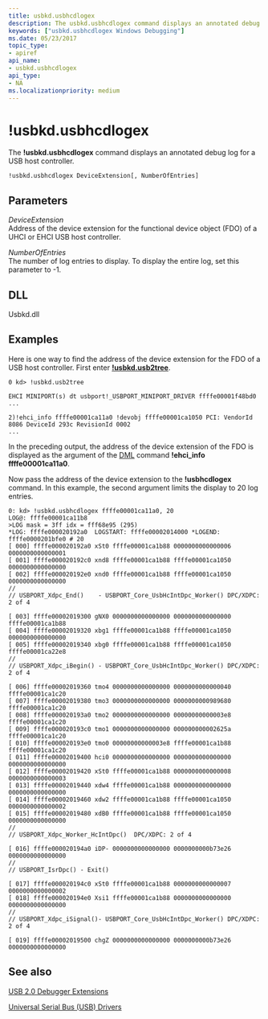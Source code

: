 ```yaml
---
title: usbkd.usbhcdlogex
description: The usbkd.usbhcdlogex command displays an annotated debug log for a USB host controller.
keywords: ["usbkd.usbhcdlogex Windows Debugging"]
ms.date: 05/23/2017
topic_type:
- apiref
api_name:
- usbkd.usbhcdlogex
api_type:
- NA
ms.localizationpriority: medium
---
```


# !usbkd.usbhcdlogex


The **!usbkd.usbhcdlogex** command displays an annotated debug log for a USB host controller.

```dbgcmd
!usbkd.usbhcdlogex DeviceExtension[, NumberOfEntries]
```

## <span id="ddk__devobj_dbg"></span><span id="DDK__DEVOBJ_DBG"></span>Parameters


<span id="_______DeviceExtension______"></span><span id="_______deviceextension______"></span><span id="_______DEVICEEXTENSION______"></span> *DeviceExtension*   
Address of the device extension for the functional device object (FDO) of a UHCI or EHCI USB host controller.

<span id="_______NumberOfEntries______"></span><span id="_______numberofentries______"></span><span id="_______NUMBEROFENTRIES______"></span> *NumberOfEntries*   
The number of log entries to display. To display the entire log, set this parameter to -1.

## <span id="DLL"></span><span id="dll"></span>DLL


Usbkd.dll

## Examples

Here is one way to find the address of the device extension for the FDO of a USB host controller. First enter [**!usbkd.usb2tree**](-usbkd-usb2tree.md).

```dbgcmd
0 kd> !usbkd.usb2tree

EHCI MINIPORT(s) dt usbport!_USBPORT_MINIPORT_DRIVER ffffe00001f48bd0
...

2)!ehci_info ffffe00001ca11a0 !devobj ffffe00001ca1050 PCI: VendorId 8086 DeviceId 293c RevisionId 0002 
...
```

In the preceding output, the address of the device extension of the FDO is displayed as the argument of the [DML](debugger-markup-language-commands.md) command **!ehci\_info ffffe00001ca11a0**.

Now pass the address of the device extension to the **!usbhcdlogex** command. In this example, the second argument limits the display to 20 log entries.

```dbgcmd
0: kd> !usbkd.usbhcdlogex ffffe00001ca11a0, 20
LOG@: ffffe00001ca11b8 
>LOG mask = 3ff idx = fff68e95 (295)
*LOG: ffffe000020192a0  LOGSTART: ffffe00002014000 *LOGEND: ffffe0000201bfe0 # 20 
[ 000] ffffe000020192a0 xSt0 ffffe00001ca1b88 0000000000000006 0000000000000001 
[ 001] ffffe000020192c0 xnd8 ffffe00001ca1b88 ffffe00001ca1050 0000000000000000 
[ 002] ffffe000020192e0 xnd0 ffffe00001ca1b88 ffffe00001ca1050 0000000000000000 
//
// USBPORT_Xdpc_End()    - USBPORT_Core_UsbHcIntDpc_Worker() DPC/XDPC: 2 of 4

[ 003] ffffe00002019300 gNX0 0000000000000000 0000000000000000 ffffe00001ca1b88 
[ 004] ffffe00002019320 xbg1 ffffe00001ca1b88 ffffe00001ca1050 0000000000000000 
[ 005] ffffe00002019340 xbg0 ffffe00001ca1b88 ffffe00001ca1050 ffffe00001ca22e8 
//
// USBPORT_Xdpc_iBegin() - USBPORT_Core_UsbHcIntDpc_Worker() DPC/XDPC: 2 of 4

[ 006] ffffe00002019360 tmo4 0000000000000000 0000000000000040 ffffe00001ca1c20 
[ 007] ffffe00002019380 tmo3 0000000000000000 0000000000989680 ffffe00001ca1c20 
[ 008] ffffe000020193a0 tmo2 0000000000000000 00000000000003e8 ffffe00001ca1c20 
[ 009] ffffe000020193c0 tmo1 0000000000000000 000000000002625a ffffe00001ca1c20 
[ 010] ffffe000020193e0 tmo0 00000000000003e8 ffffe00001ca1b88 ffffe00001ca1c20 
[ 011] ffffe00002019400 hci0 0000000000000000 0000000000000000 0000000000000000 
[ 012] ffffe00002019420 xSt0 ffffe00001ca1b88 0000000000000008 0000000000000003 
[ 013] ffffe00002019440 xdw4 ffffe00001ca1b88 0000000000000000 0000000000000000 
[ 014] ffffe00002019460 xdw2 ffffe00001ca1b88 ffffe00001ca1050 0000000000000002 
[ 015] ffffe00002019480 xdB0 ffffe00001ca1b88 ffffe00001ca1050 0000000000000000 
//
// USBPORT_Xdpc_Worker_HcIntDpc()  DPC/XDPC: 2 of 4

[ 016] ffffe000020194a0 iDP- 0000000000000000 0000000000b73e26 0000000000000000 
//
// USBPORT_IsrDpc() - Exit()

[ 017] ffffe000020194c0 xSt0 ffffe00001ca1b88 0000000000000007 0000000000000002 
[ 018] ffffe000020194e0 Xsi1 ffffe00001ca1b88 0000000000000000 0000000000000000 
//
// USBPORT_Xdpc_iSignal()- USBPORT_Core_UsbHcIntDpc_Worker() DPC/XDPC: 2 of 4

[ 019] ffffe00002019500 chgZ 0000000000000000 0000000000b73e26 0000000000000000 
```

## <span id="see_also"></span>See also


[USB 2.0 Debugger Extensions](usb-2-0-extensions.md)

[Universal Serial Bus (USB) Drivers](../usbcon/index.md)

 

